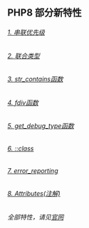 ## PHP8 部分新特性
###### [1. 串联优先级](https://github.com/Echo-Mr-Pengw/PHP8.0.0-New-Features/blob/master/src/concatenatePriority.php)
###### [2. 联合类型](https://github.com/Echo-Mr-Pengw/PHP8.0.0-New-Features/blob/master/src/unionType.php)
###### [3. str_contains函数](https://github.com/Echo-Mr-Pengw/PHP8.0.0-New-Features/blob/master/src/strContains.php)
###### [4. fdiv函数](https://github.com/Echo-Mr-Pengw/PHP8.0.0-New-Features/blob/master/src/fdiv.php)
###### [5. get_debug_type函数](https://github.com/Echo-Mr-Pengw/PHP8.0.0-New-Features/blob/master/src/getDebugType.php)
###### [6. ::class](https://github.com/Echo-Mr-Pengw/PHP8.0.0-New-Features/blob/master/src/class.php)
###### [7. error_reporting](https://github.com/Echo-Mr-Pengw/PHP8.0.0-New-Features/tree/master/src/php.ini)
###### [8. Attributes(注解)](https://github.com/Echo-Mr-Pengw/PHP8.0.0-New-Features/blob/master/src/attributes.php)

###### 全部特性，请见[官网](https://wiki.php.net/rfc)

